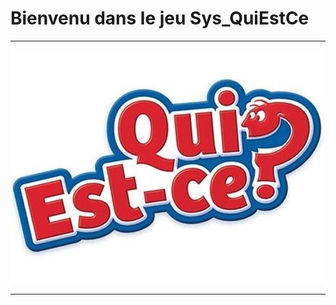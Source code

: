 # Bienvenu dans le jeu Sys_QuiEstCe


---


![QuiEstCe](./assets/images/home/quiEstCe.JPG "QuiEstCe")


---


